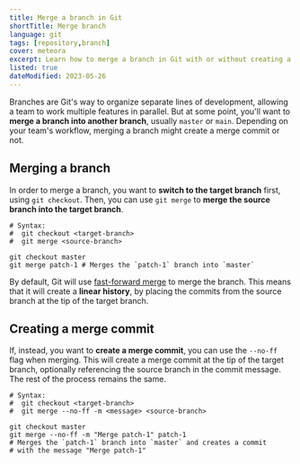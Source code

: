 ```yaml
---
title: Merge a branch in Git
shortTitle: Merge branch
language: git
tags: [repository,branch]
cover: meteora
excerpt: Learn how to merge a branch in Git with or without creating a merge commit, depending on your team's workflow.
listed: true
dateModified: 2023-05-26
---
```


Branches are Git's way to organize separate lines of development, allowing a team to work multiple features in parallel. But at some point, you'll want to **merge a branch into another branch**, usually `master` or `main`. Depending on your team's workflow, merging a branch might create a merge commit or not.

## Merging a branch

In order to merge a branch, you want to **switch to the target branch** first, using `git checkout`. Then, you can use `git merge` to **merge the source branch into the target branch**.

```shell
# Syntax:
#  git checkout <target-branch>
#  git merge <source-branch>

git checkout master
git merge patch-1 # Merges the `patch-1` branch into `master`
```

By default, Git will use [fast-forward merge](/git/s/fast-forward-merge) to merge the branch. This means that it will create a **linear history**, by placing the commits from the source branch at the tip of the target branch.

## Creating a merge commit

If, instead, you want to **create a merge commit**, you can use the `--no-ff` flag when merging. This will create a merge commit at the tip of the target branch, optionally referencing the source branch in the commit message. The rest of the process remains the same.

```shell
# Syntax:
#  git checkout <target-branch>
#  git merge --no-ff -m <message> <source-branch>

git checkout master
git merge --no-ff -m "Merge patch-1" patch-1
# Merges the `patch-1` branch into `master` and creates a commit
# with the message "Merge patch-1"
```
